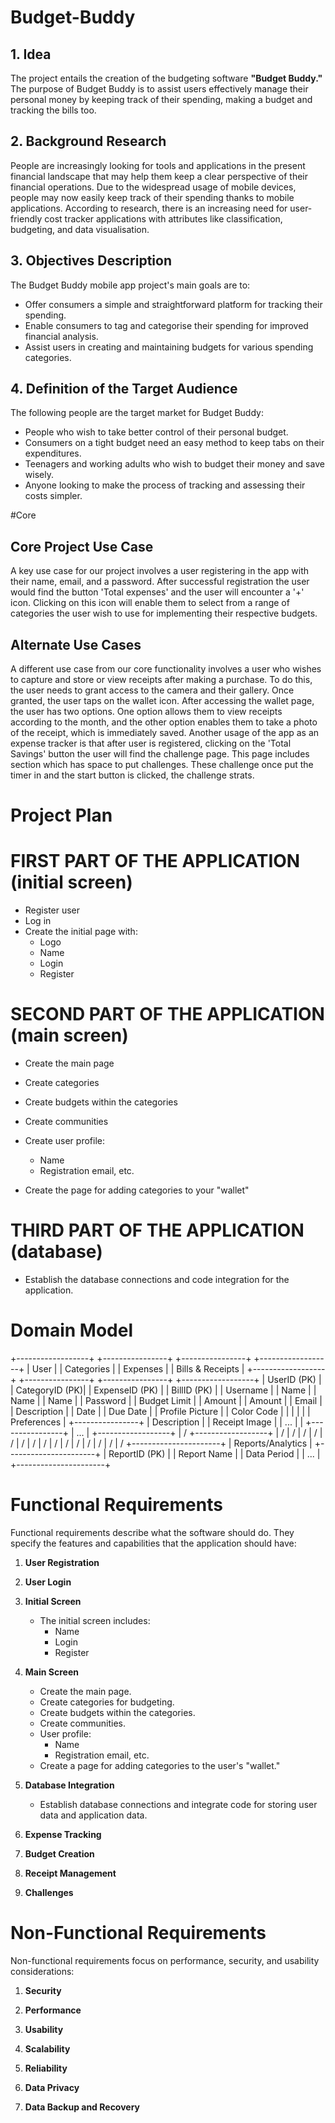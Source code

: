 # Budget-Buddy

## 1. Idea

The project entails the creation of the budgeting software **"Budget Buddy."** The purpose of Budget Buddy is to assist users effectively manage their personal money by keeping track of their spending, making a budget and tracking the bills too. 

## 2. Background Research

People are increasingly looking for tools and applications in the present financial landscape that may help them keep a clear perspective of their financial operations. Due to the widespread usage of mobile devices, people may now easily keep track of their spending thanks to mobile applications. According to research, there is an increasing need for user-friendly cost tracker applications with attributes like classification, budgeting, and data visualisation.

## 3. Objectives Description

The Budget Buddy mobile app project's main goals are to:

- Offer consumers a simple and straightforward platform for tracking their spending.
- Enable consumers to tag and categorise their spending for improved financial analysis.
- Assist users in creating and maintaining budgets for various spending categories.

## 4. Definition of the Target Audience

The following people are the target market for Budget Buddy:

- People who wish to take better control of their personal budget.
- Consumers on a tight budget need an easy method to keep tabs on their expenditures. 
- Teenagers and working adults who wish to budget their money and save wisely.
- Anyone looking to make the process of tracking and assessing their costs simpler.

#Core

## Core Project Use Case

A key use case for our project involves a user registering in the app with their name, email, and a password. After successful registration the user would find the button 'Total expenses' and the user will encounter a '+' icon. Clicking on this icon will enable them to select from a range of categories the user wish to use for implementing their respective budgets.

## Alternate Use Cases

A different use case from our core functionality involves a user who wishes to capture and store or view receipts after making a purchase. To do this, the user needs to grant access to the camera and their gallery. Once granted, the user taps on the wallet icon. After accessing the wallet page, the user has two options. One option allows them to view receipts according to the month, and the other option enables them to take a photo of the receipt, which is immediately saved.
Another usage of the app as an expense tracker is that after user is registered, clicking on the 'Total Savings' button the user will find the challenge page. This page includes section which has space to put challenges. These challenge once put the timer in and the start button is clicked, the challenge strats.

# Project Plan

# FIRST PART OF THE APPLICATION (initial screen)

- Register user
- Log in
- Create the initial page with:
  - Logo
  - Name
  - Login
  - Register

# SECOND PART OF THE APPLICATION (main screen)

- Create the main page
- Create categories
- Create budgets within the categories
- Create communities
- Create user profile:

  - Name
  - Registration email, etc.

- Create the page for adding categories to your "wallet"

# THIRD PART OF THE APPLICATION (database)

- Establish the database connections and code integration for the application.

# Domain Model

+------------------+ +----------------+ +----------------+ +------------------+
| User | | Categories | | Expenses | | Bills & Receipts |
+------------------+ +----------------+ +----------------+ +------------------+
| UserID (PK) | | CategoryID (PK)| | ExpenseID (PK) | | BillID (PK) |
| Username | | Name | | Name | | Name |
| Password | | Budget Limit | | Amount | | Amount |
| Email | | Description | | Date | | Due Date |
| Profile Picture | | Color Code | | | | |
| Preferences | +----------------+ | Description | | Receipt Image |
| ... | | +----------------+ | ... |
+------------------+ | / +------------------+
| /
| /
| /
| /
| /
| /
| /
| /
| /
| /
| /
| /
| /
| /
| /
+----------------------+
| Reports/Analytics |
+----------------------+
| ReportID (PK) |
| Report Name |
| Data Period |
| ... |
+----------------------+

# Functional Requirements

Functional requirements describe what the software should do. They specify the features and capabilities that the application should have:

1. **User Registration**

2. **User Login**

3. **Initial Screen**

   - The initial screen includes:
     - Name
     - Login
     - Register

4. **Main Screen**

   - Create the main page.
   - Create categories for budgeting.
   - Create budgets within the categories.
   - Create communities.
   - User profile:
     - Name
     - Registration email, etc.
   - Create a page for adding categories to the user's "wallet."

5. **Database Integration**

   - Establish database connections and integrate code for storing user data and application data.

6. **Expense Tracking**

7. **Budget Creation**

8. **Receipt Management**

9. **Challenges**

# Non-Functional Requirements

Non-functional requirements focus on performance, security, and usability considerations:

1. **Security**

2. **Performance**

3. **Usability**

4. **Scalability**

5. **Reliability**

6. **Data Privacy**

7. **Data Backup and Recovery**
